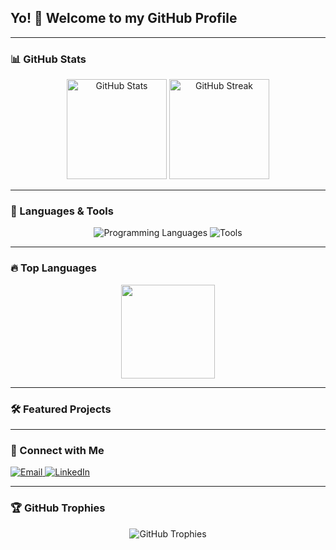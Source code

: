 ## Yo! 👋 Welcome to my GitHub Profile
---

### 📊 GitHub Stats
<div align="center">
  <img src="https://github-readme-stats.vercel.app/api?username=Gabriel-SL-Araujo&show_icons=true&count_private=true&theme=github_dark_dimmed&hide_border=true" height="160" alt="GitHub Stats" />
  <img src="https://github-readme-streak-stats.herokuapp.com/?user=Gabriel-SL-Araujo&theme=github-dark-blue&hide_border=true" height="160" alt="GitHub Streak" />
</div>

---

### 🚀 Languages & Tools
<div align="center">
  <img src="https://skillicons.dev/icons?i=python,c,java,sql&theme=dark" alt="Programming Languages" />
  <img src="https://skillicons.dev/icons?i=github,vscode,git,excel&theme=dark" alt="Tools" />
</div>

---

### 🔥 Top Languages
<div align="center">
  <img src="https://github-readme-stats.vercel.app/api/top-langs?username=Gabriel-SL-Araujo&layout=compact&langs_count=6&theme=github_dark_dimmed&hide_border=true" height="150" />
</div>

---

### 🛠️ Featured Projects


---

### 👯️ Connect with Me
<div align="left">
  <a href="mailto:gabrielsla2022@gmail.com">
    <img src="https://img.shields.io/badge/Email-539bf5?style=for-the-badge&logo=gmail&logoColor=white" alt="Email" />
  </a>
  <a href="https://www.linkedin.com/in/gabriel-ara%C3%BAjo-345131289/">
    <img src="https://img.shields.io/badge/LinkedIn-539bf5?style=for-the-badge&logo=linkedin&logoColor=white" alt="LinkedIn" />
  </a>
</div>

---

### 🏆 GitHub Trophies
<div align="center">
  <img src="https://github-profile-trophy.vercel.app/?username=Gabriel-SL-Araujo&theme=darkhub&no-frame=true&margin-w=15" alt="GitHub Trophies" />
</div>
